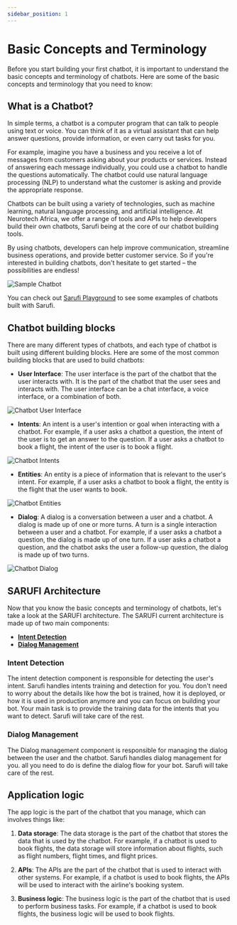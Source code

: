 ```yaml
---
sidebar_position: 1
---
```


# Basic Concepts and Terminology

Before you start building your first chatbot, it is important to understand the basic concepts and terminology of chatbots. Here are some of the basic concepts and terminology that you need to know:

## What is a Chatbot?

In simple terms, a chatbot is a computer program that can talk to people using text or voice. You can think of it as a virtual assistant that can help answer questions, provide information, or even carry out tasks for you.

For example, imagine you have a business and you receive a lot of messages from customers asking about your products or services. Instead of answering each message individually, you could use a chatbot to handle the questions automatically. The chatbot could use natural language processing (NLP) to understand what the customer is asking and provide the appropriate response.

Chatbots can be built using a variety of technologies, such as machine learning, natural language processing, and artificial intelligence. At Neurotech Africa, we offer a range of tools and APIs to help developers build their own chatbots, Sarufi being at the core of our chatbot building tools.

By using chatbots, developers can help improve communication, streamline business operations, and provide better customer service. So if you're interested in building chatbots, don't hesitate to get started – the possibilities are endless!

![Sample Chatbot](/img/laptop-6545315_1280.jpg)

You can check out [Sarufi Playground](https://playground.sarufi.io/) to see some examples of chatbots built with Sarufi.


## Chatbot building blocks

There are many different types of chatbots, and each type of chatbot is built using different building blocks. Here are some of the most common building blocks that are used to build chatbots:

- **User Interface**: The user interface is the part of the chatbot that the user interacts with. It is the part of the chatbot that the user sees and interacts with. The user interface can be a chat interface, a voice interface, or a combination of both.

![Chatbot User Interface](/img/whatsapp-interface-1660652.svg)

- **Intents**: An intent is a user's intention or goal when interacting with a chatbot. For example, if a user asks a chatbot a question, the intent of the user is to get an answer to the question. If a user asks a chatbot to book a flight, the intent of the user is to book a flight.

![Chatbot Intents](/img/man-838880.png)

- **Entities**: An entity is a piece of information that is relevant to the user's intent. For example, if a user asks a chatbot to book a flight, the entity is the flight that the user wants to book.

![Chatbot Entities](/img/text-mining-1476780_6401.png)


- **Dialog**: A dialog is a conversation between a user and a chatbot. A dialog is made up of one or more turns. A turn is a single interaction between a user and a chatbot. For example, if a user asks a chatbot a question, the dialog is made up of one turn. If a user asks a chatbot a question, and the chatbot asks the user a follow-up question, the dialog is made up of two turns.

![Chatbot Dialog](/img/pixel-3699345.svg)

## SARUFI Architecture

Now that you know the basic concepts and terminology of chatbots, let's take a look at the SARUFI architecture. The SARUFI current architecture is made up of two main components:

- [**Intent Detection**](#intent-detection)
- [**Dialog Management**](#dialog-management)

### Intent Detection

The intent detection component is responsible for detecting the user's intent. Sarufi handles intents training  and detection for you. You don't need to worry about the details like how the bot is trained, how it is deployed, or how it is used in production anymore and you can focus on building your bot.  Your main task is to provide the training data for the intents that you want to detect. Sarufi will take care of the rest.

### Dialog Management

The Dialog management component is responsible for managing the dialog between the user and the chatbot. Sarufi handles dialog management for you. all you need to do is define the dialog flow for your bot. Sarufi will take care of the rest.

## Application logic

The app logic is the part of the chatbot that you manage, which can involves things like:

1. **Data storage**: The data storage is the part of the chatbot that stores the data that is used by the chatbot. For example, if a chatbot is used to book flights, the data storage will store information about flights, such as flight numbers, flight times, and flight prices.

2. **APIs**: The APIs are the part of the chatbot that is used to interact with other systems. For example, if a chatbot is used to book flights, the APIs will be used to interact with the airline's booking system.

3. **Business logic**: The business logic is the part of the chatbot that is used to perform business tasks. For example, if a chatbot is used to book flights, the business logic will be used to book flights.
